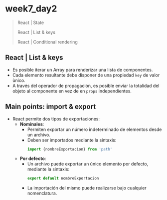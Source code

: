 # week7_day2

> React | State
>
> React | List & keys
> 
> React | Conditional rendering


## React | List & keys

- Es posible iterar un Array para renderizar una lista de componentes.
- Cada elemento resultante debe disponer de una propiedad `key` de valor ùnico.
- A través del operador de propagación, es posible enviar la totalidad del objeto al componente en vez de en `props` independientes.

## Main points: import & export

- React permite dos tipos de exportaciones:
  - **Nominales**:
    - Permiten exportar un número indeterminado de elementos desde un archivo.
    - Deben ser importados mediante la sintaxis:
      ````javascript
      import {nombreExportacion} from 'path'
      ````
  - **Por defecto**:
    - Un archivo puede exportar un único elemento por defecto, mediante la sintaxis:
      ````javascript
      export default nombreExportacion
      ````
    - La importación del mismo puede realizarse bajo cualquier nomenclatura.
